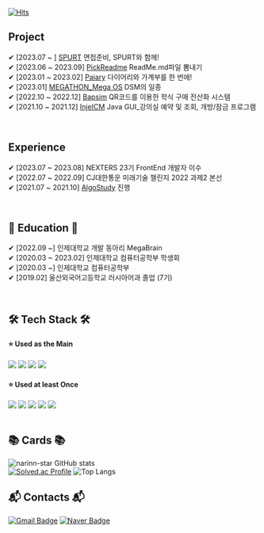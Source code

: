 
[![Hits](https://hits.seeyoufarm.com/api/count/incr/badge.svg?url=https%3A%2F%2Fgithub.com%2Fnarinn-star&count_bg=%2357B5FF&title_bg=%23000000&icon=github.svg&icon_color=%23FFFFFF&title=hits&edge_flat=false)](https://hits.seeyoufarm.com)

## Project 
✔ [2023.07 ~ ] [SPURT](https://github.com/Nexters/Spurt)  면접준비, SPURT와 함께! <br>
✔ [2023.06 ~ 2023.09] [PickReadme](https://github.com/inje-megabrain/Pick_Read_Me-fe)  ReadMe.md파일 뽐내기 <br>
✔ [2023.01 ~ 2023.02] [Paiary](https://github.com/Graduation-23/front)  다이어리와 가계부를 한 번에! <br>
✔ [2023.01] [MEGATHON_Mega OS](https://github.com/inje-megabrain/Mos-fe)  DSM의 일종 <br>
✔ [2022.10 ~ 2022.12] [Bapsim](https://github.com/CapstoneDesign-Plus/CapstoneDesign2022)  QR코드를 이용한 학식 구매 전산화 시스템 <br>
✔ [2021.10 ~ 2021.12] [InjeICM](https://github.com/LuxuryJava/InjeClassManager)  Java GUI_강의실 예약 및 조회, 개방/잠금 프로그램 <br>

<br>

## Experience
✔ [2023.07 ~ 2023.08] NEXTERS 23기 FrontEnd 개발자 이수 <br>
✔ [2022.07 ~ 2022.09] CJ대한통운 미래기술 챌린지 2022 과제2 본선 <br>
✔ [2021.07 ~ 2021.10] [AlgoStudy](https://github.com/h0thaji/injeAlgoStudy) 진행

<br>

## 🏫 Education 🏫
✔ [2022.09 ~] 인제대학교 개발 동아리 MegaBrain <br>
✔ [2020.03 ~ 2023.02] 인제대학교 컴퓨터공학부 학생회 <br>
✔ [2020.03 ~] 인제대학교 컴퓨터공학부 <br>
✔ [2019.02] 울산외국어고등학교 러시아어과 졸업 (7기)

<br>

## 🛠 Tech Stack 🛠
#### ⭐ Used as the Main
<img src="https://img.shields.io/badge/React-61DAFB?style=for-the-badge&logo=React&logoColor=white"> <img src="https://img.shields.io/badge/Next-000000?style=for-the-badge&logo=Next.js&logoColor=white"> <img src="https://img.shields.io/badge/TypeScript-3178C6?style=for-the-badge&logo=TypeScript&logoColor=white"> <img src="https://img.shields.io/badge/JavaScript-F7DF1E?style=for-the-badge&logo=JavaScript&logoColor=white">
#### ⭐ Used at least Once
<img src="https://img.shields.io/badge/HTML5-E34F26?style=for-the-badge&logo=HTML5&logoColor=white"> <img src="https://img.shields.io/badge/CSS3-1572B6?style=for-the-badge&logo=CSS3&logoColor=white"> <img src="https://img.shields.io/badge/JAVA-007396?style=for-the-badge&logo=OpenJDK&logoColor=white"> <img src="https://img.shields.io/badge/C++-00599C?style=for-the-badge&logo=C++&logoColor=white"> <img src="https://img.shields.io/badge/MySQL-4479A1?style=for-the-badge&logo=MySQL&logoColor=white"> <br><br>


## 📚 Cards 📚
![narinn-star GitHub stats](https://github-readme-stats.vercel.app/api?username=narinn-star&show_icons=true&theme=dark) <br>
[![Solved.ac Profile](http://mazassumnida.wtf/api/v2/generate_badge?boj=gp_9716)](https://solved.ac/gp_9716) 
![Top Langs](https://github-readme-stats.vercel.app/api/top-langs/?username=narinn-star&layout=compact) <br>


## 📬 Contacts 📬
[![Gmail Badge](https://img.shields.io/badge/Gmail-d14836?style=flat-square&logo=Gmail&logoColor=white&link=mailto:skfls2727@gmail.com)](mailto:skfls2727@gmail.com)
[![Naver Badge](https://img.shields.io/badge/Naver-03C75A?style=flat-square&logo=Naver&logoColor=white&link=mailto:skfls2618@naver.com)](mailto:skfls2618@naver.com)

